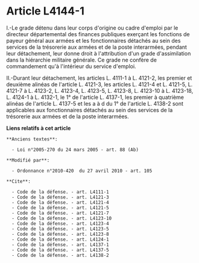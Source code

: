 # Article L4144-1

I.-Le grade détenu dans leur corps d'origine ou cadre d'emploi par le directeur départemental des finances publiques exerçant
les fonctions de payeur général aux armées et les fonctionnaires détachés au sein des services de la trésorerie aux armées et
de la poste interarmées, pendant leur détachement, leur donne droit à l'attribution d'un grade d'assimilation dans la
hiérarchie militaire générale. Ce grade ne confère de commandement qu'à l'intérieur du service d'emploi. 

II.-Durant leur détachement, les articles L. 4111-1 à L. 4121-2, les premier et deuxième alinéas de l'article L. 4121-3, les
articles L. 4121-4 et L. 4121-5, L. 4121-7 à L. 4123-2, L. 4123-4, L. 4123-5, 
L. 4123-8, L. 4123-10 à L. 4123-18, L. 4124-1 à L. 4132-1, le 1° de l'article L. 4137-1, les premier à quatrième alinéas de
l'article L. 4137-5 et les a à d du 1° de l'article L. 4138-2 sont applicables aux fonctionnaires détachés au sein des
services de la trésorerie aux armées et de la poste interarmées.

**Liens relatifs à cet article**

	**Anciens textes**:

	  - Loi n°2005-270 du 24 mars 2005 - art. 88 (Ab)

	**Modifié par**:

	  - Ordonnance n°2010-420  du 27 avril 2010 - art. 105

	**Cite**:

	  - Code de la défense. - art. L4111-1
	  - Code de la défense. - art. L4121-3
	  - Code de la défense. - art. L4121-4
	  - Code de la défense. - art. L4121-5
	  - Code de la défense. - art. L4121-7
	  - Code de la défense. - art. L4123-10
	  - Code de la défense. - art. L4123-4
	  - Code de la défense. - art. L4123-5
	  - Code de la défense. - art. L4123-8
	  - Code de la défense. - art. L4124-1
	  - Code de la défense. - art. L4137-1
	  - Code de la défense. - art. L4137-5
	  - Code de la défense. - art. L4138-2
